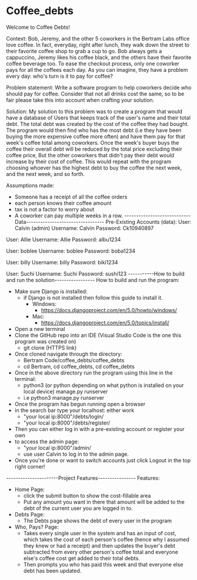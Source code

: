 # Coffee_debts
Welcome to Coffee Debts!

Context: Bob, Jeremy, and the other 5 coworkers in the Bertram Labs office love coffee. In fact, everyday, right after lunch, they walk down the street to their favorite coffee shop to grab a cup to go. Bob always gets a cappuccino, Jeremy likes his coffee black, and the others have their favorite coffee beverage too. To ease the checkout process, only one coworker pays for all the coffees each day. As you can imagine, they have a problem every day: who's turn is it to pay for coffee?

Problem statement: Write a software program to help coworkers decide who should pay for coffee. Consider that not all drinks cost the same, so to be fair please take this into account when crafting your solution.

Solution: My solution to this problem was to create a program that would have a database of Users that keeps track of the user's name and their total debt. The total debt was created by the cost of the coffee they had bought. The program would then find who has the most debt (i.e they have been buying the more expensive coffee more often) and have them pay for that week's coffee total among coworkers. Once the week's buyer buys the coffee their overall debt will be reduced by the total price excluding their coffee price, But the other coworkers that didn't pay their debt would increase by their cost of coffee. This would repeat with the program choosing whoever has the highest debt to buy the coffee the next week, and the next week, and so forth.

Assumptions made:
- Someone has a receipt of all the coffee orders
- each person knows their coffee amount
- tax is not a factor to worry about
- A coworker can pay multiple weeks in a row.
----------------------------Data---------------------------------
Pre-Existing Accounts (data):
User: Calvin (admin)
Username: Calvin
Password: Ck10940897

User: Allie
Username: Allie
Password: albu1234

User: boblee
Username: boblee
Password: boba1234

User: billy
Username: billy
Password: biki1234

User: Suchi
Username: Suchi
Password: sushi123
-----------How to build and run the solution-----------------
How to build and run the program:
- Make sure Django is installed:
  - if Django is not installed then follow this guide to install it.
    - Windows:
      - https://docs.djangoproject.com/en/5.0/howto/windows/
    - Mac:
      - https://docs.djangoproject.com/en/5.0/topics/install/
- Open a new terminal
- Clone the GitHub repo into an IDE (Visual Studio Code is the one this program was created on)
  - git clone (HTTPS link)
- Once cloned navigate through the directory:
  - Bertram Code/coffee_debts/coffee_debts
  - cd Bertram, cd coffee_debts, cd coffee_debts
- Once in the above directory run the program using this line in the terminal:
  - python3 (or python depending on what python is installed on your local device) manage.py runserver
  - i.e python3 manage.py runserver
- Once the program has begun running open a browser
- in the search bar type your localhost: either work
  - "your local ip:8000"/debts/login/
  - "your local ip:8000"/debts/register/
- Then you can either log in with a pre-existing account or register your own
- to access the admin page:
  - "your local ip:8000"/admin/
  - use user Calvin to log in to the admin page.
- Once you're done or want to switch accounts just click Logout in the top right corner!
  
----------------------Project Features----------------
Features:
- Home Page:
  - click the submit button to show the cost-fillable area
  - Put any amount you want in there that amount will be added to the debt of the current user you are logged in to.
- Debts Page:
  - The Debts page shows the debt of every user in the program 
- Who, Pays? Page:
  - Takes every single user in the system and has an input of cost, which takes the cost of each person's coffee (hence why I assumed they knew or had a receipt) and then updates the buyer's debt subtracted from every other person's coffee total and everyone else's coffee cost get added to their total debts.
  - Then prompts you who has paid this week and that everyone else debt has been updated.



